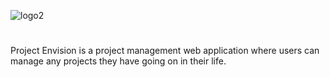 ![logo2](https://user-images.githubusercontent.com/60981244/143904582-b7bf1297-7bb4-470f-9577-8afdb3208d0f.png)

#

Project Envision is a project management web application where users can manage any projects they have going on in their life.
